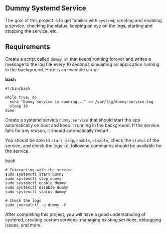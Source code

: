 ## Dummy Systemd Service


The goal of this project is to get familiar with `systemd`; creating and enabling a service, checking the status, keeping an eye on the logs, starting and stopping the service, etc.

## Requirements

Create a script called `dummy.sh` that keeps running forever and writes a message to the log file every 10 seconds simulating an application running in the background. Here is an example script:

**bash**

```
#!/bin/bash

while true; do
  echo "Dummy service is running..." >> /var/log/dummy-service.log
  sleep 10
done

```



Create a systemd service `dummy.service` that should start the app automatically on boot and keep it running in the background. If the service fails for any reason, it should automatically restart.

You should be able to `start`, `stop`, `enable`, `disable`, check the `status` of the service, and check the logs i.e. following commands should be available for the service:

bash

```
# Interacting with the service
sudo systemctl start dummy
sudo systemctl stop dummy
sudo systemctl enable dummy
sudo systemctl disable dummy
sudo systemctl status dummy

# Check the logs
sudo journalctl -u dummy -f

```



After completing this project, you will have a good understanding of systemd, creating custom services, managing existing services, debugging issues, and more.
